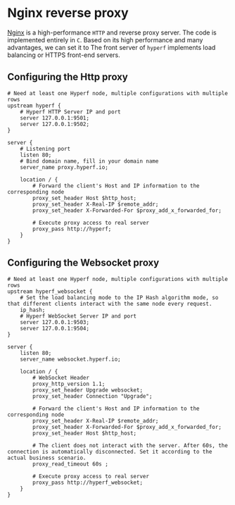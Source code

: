 # Nginx reverse proxy

[Nginx](http://nginx.org/) is a high-performance `HTTP` and reverse proxy server. The code is implemented entirely in `C`. Based on its high performance and many advantages, we can set it to The front server of `hyperf` implements load balancing or HTTPS front-end servers.

## Configuring the Http proxy

```nginx
# Need at least one Hyperf node, multiple configurations with multiple rows
upstream hyperf {
    # Hyperf HTTP Server IP and port
    server 127.0.0.1:9501;
    server 127.0.0.1:9502;
}

server {
    # Listening port
    listen 80; 
    # Bind domain name, fill in your domain name
    server_name proxy.hyperf.io;

    location / {
        # Forward the client's Host and IP information to the corresponding node
        proxy_set_header Host $http_host;
        proxy_set_header X-Real-IP $remote_addr;
        proxy_set_header X-Forwarded-For $proxy_add_x_forwarded_for;
        
        # Execute proxy access to real server
        proxy_pass http://hyperf;
    }
}
```

## Configuring the Websocket proxy

```nginx
# Need at least one Hyperf node, multiple configurations with multiple rows
upstream hyperf_websocket {
    # Set the load balancing mode to the IP Hash algorithm mode, so that different clients interact with the same node every request.
    ip_hash;
    # Hyperf WebSocket Server IP and port
    server 127.0.0.1:9503;
    server 127.0.0.1:9504;
}

server {
    listen 80;
    server_name websocket.hyperf.io;
    
    location / {
        # WebSocket Header
        proxy_http_version 1.1;
        proxy_set_header Upgrade websocket;
        proxy_set_header Connection "Upgrade";
        
        # Forward the client's Host and IP information to the corresponding node
        proxy_set_header X-Real-IP $remote_addr;
        proxy_set_header X-Forwarded-For $proxy_add_x_forwarded_for;
        proxy_set_header Host $http_host;
    
        # The client does not interact with the server. After 60s, the connection is automatically disconnected. Set it according to the actual business scenario.
        proxy_read_timeout 60s ;
        
        # Execute proxy access to real server
        proxy_pass http://hyperf_websocket;
    }
}
```
